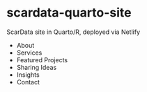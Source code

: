 # scardata-quarto-site
 ScarData site in Quarto/R, deployed via Netlify
 * About
 * Services
 * Featured Projects
 * Sharing Ideas
 * Insights
 * Contact

